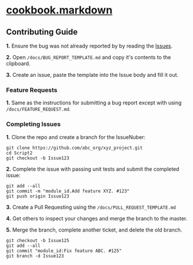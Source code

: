 # [cookbook.markdown](../)

## Contributing Guide

**1.** Ensure the bug was not already reported by by reading the [Issues](https://github.com/abc_org/xyz_project/issues).

**2.** Open `/docs/BUG_REPORT_TEMPLATE.md` and copy it's contents to the clipboard.

**3.** Create an issue, paste the template into the Issue body and fill it out.

### Feature Requests

**1.** Same as the instructions for submitting a bug report except with using `/docs/FEATURE_REQUEST.md`.

### Completing Issues

**1.** Clone the repo and create a branch for the IssueNuber:

```Console
git clone https://github.com/abc_org/xyz_project.git
cd Script2
git checkout -b Issue123
```

**2.** Complete the issue with passing unit tests and submit the completed issue:

```Console
git add --all
git commit -m "module_id.Add feature XYZ. #123"
git push origin Issue123
```

**3.** Create a Pull Requesting using the `/docs/PULL_REQUEST_TEMPLATE.md`

**4.** Get others to inspect your changes and merge the branch to the master.

**5.** Merge the branch, complete another ticket, and delete the old branch.

```Console
git checkout -b Issue125
git add --all
git commit "module_id:Fix feature ABC. #125"
git branch -d Issue123
```
